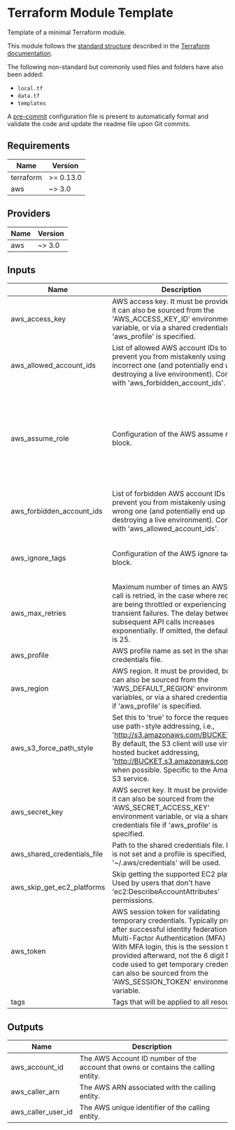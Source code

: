 # Terraform Module Template

Template of a minimal Terraform module.

This module follows the [standard structure][standard-module-structure] described in the [Terraform documentation][terraform-docs].

The following non-standard but commonly used files and folders have also been added:

* `local.tf`
* `data.tf`
* `templates`

A [pre-commit][pre-commit] configuration file is present to automatically format and validate the code and update the readme file upon Git commits.

<!-- BEGINNING OF PRE-COMMIT-TERRAFORM DOCS HOOK -->
## Requirements

| Name | Version |
|------|---------|
| terraform | >= 0.13.0 |
| aws | ~> 3.0 |

## Providers

| Name | Version |
|------|---------|
| aws | ~> 3.0 |

## Inputs

| Name | Description | Type | Default | Required |
|------|-------------|------|---------|:--------:|
| aws\_access\_key | AWS access key. It must be provided, but it can also be sourced from the 'AWS\_ACCESS\_KEY\_ID' environment variable, or via a shared credentials file if 'aws\_profile' is specified. | `string` | `null` | no |
| aws\_allowed\_account\_ids | List of allowed AWS account IDs to prevent you from mistakenly using an incorrect one (and potentially end up destroying a live environment). Conflicts with 'aws\_forbidden\_account\_ids'. | `set(string)` | `null` | no |
| aws\_assume\_role | Configuration of the AWS assume role block. | <pre>object({<br>    duration_seconds    = number<br>    external_id         = string<br>    policy              = string<br>    policy_arns         = set(string)<br>    role_arn            = string<br>    session_name        = string<br>    tags                = map(string)<br>    transitive_tag_keys = set(string)<br>  })</pre> | <pre>{<br>  "duration_seconds": null,<br>  "external_id": null,<br>  "policy": null,<br>  "policy_arns": null,<br>  "role_arn": null,<br>  "session_name": null,<br>  "tags": null,<br>  "transitive_tag_keys": null<br>}</pre> | no |
| aws\_forbidden\_account\_ids | List of forbidden AWS account IDs to prevent you from mistakenly using the wrong one (and potentially end up destroying a live environment). Conflicts with 'aws\_allowed\_account\_ids'. | `set(string)` | `null` | no |
| aws\_ignore\_tags | Configuration of the AWS ignore tags block. | <pre>object({<br>    keys         = set(string)<br>    key_prefixes = set(string)<br>  })</pre> | <pre>{<br>  "key_prefixes": null,<br>  "keys": null<br>}</pre> | no |
| aws\_max\_retries | Maximum number of times an AWS API call is retried, in the case where requests are being throttled or experiencing transient failures. The delay between the subsequent API calls increases exponentially. If omitted, the default value is 25. | `number` | `null` | no |
| aws\_profile | AWS profile name as set in the shared credentials file. | `string` | `null` | no |
| aws\_region | AWS region. It must be provided, but it can also be sourced from the 'AWS\_DEFAULT\_REGION' environment variables, or via a shared credentials file if 'aws\_profile' is specified. | `string` | `null` | no |
| aws\_s3\_force\_path\_style | Set this to 'true' to force the request to use path-style addressing, i.e., 'http://s3.amazonaws.com/BUCKET/KEY'. By default, the S3 client will use virtual hosted bucket addressing, 'http://BUCKET.s3.amazonaws.com/KEY', when possible. Specific to the Amazon S3 service. | `bool` | `null` | no |
| aws\_secret\_key | AWS secret key. It must be provided, but it can also be sourced from the 'AWS\_SECRET\_ACCESS\_KEY' environment variable, or via a shared credentials file if 'aws\_profile' is specified. | `string` | `null` | no |
| aws\_shared\_credentials\_file | Path to the shared credentials file. If this is not set and a profile is specified, '~/.aws/credentials' will be used. | `string` | `null` | no |
| aws\_skip\_get\_ec2\_platforms | Skip getting the supported EC2 platforms. Used by users that don't have 'ec2:DescribeAccountAttributes' permissions. | `bool` | `null` | no |
| aws\_token | AWS session token for validating temporary credentials. Typically provided after successful identity federation or Multi-Factor Authentication (MFA) login. With MFA login, this is the session token provided afterward, not the 6 digit MFA code used to get temporary credentials. It can also be sourced from the 'AWS\_SESSION\_TOKEN' environment variable. | `string` | `null` | no |
| tags | Tags that will be applied to all resources. | `map(string)` | `{}` | no |

## Outputs

| Name | Description |
|------|-------------|
| aws\_account\_id | The AWS Account ID number of the account that owns or contains the calling entity. |
| aws\_caller\_arn | The AWS ARN associated with the calling entity. |
| aws\_caller\_user\_id | The AWS unique identifier of the calling entity. |

<!-- END OF PRE-COMMIT-TERRAFORM DOCS HOOK -->

 [pre-commit]: https://pre-commit.com/ "pre-commit Website"
 [standard-module-structure]: https://www.terraform.io/docs/modules/index.html#standard-module-structure "Terraform Documentation - Standard Module Structure"
 [terraform-docs]: https://www.terraform.io/docs/ "Terraform Documentation"
